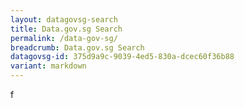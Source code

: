 ```yaml
---
layout: datagovsg-search
title: Data.gov.sg Search
permalink: /data-gov-sg/
breadcrumb: Data.gov.sg Search
datagovsg-id: 375d9a9c-9039-4ed5-830a-dcec60f36b88
variant: markdown
---
```

f